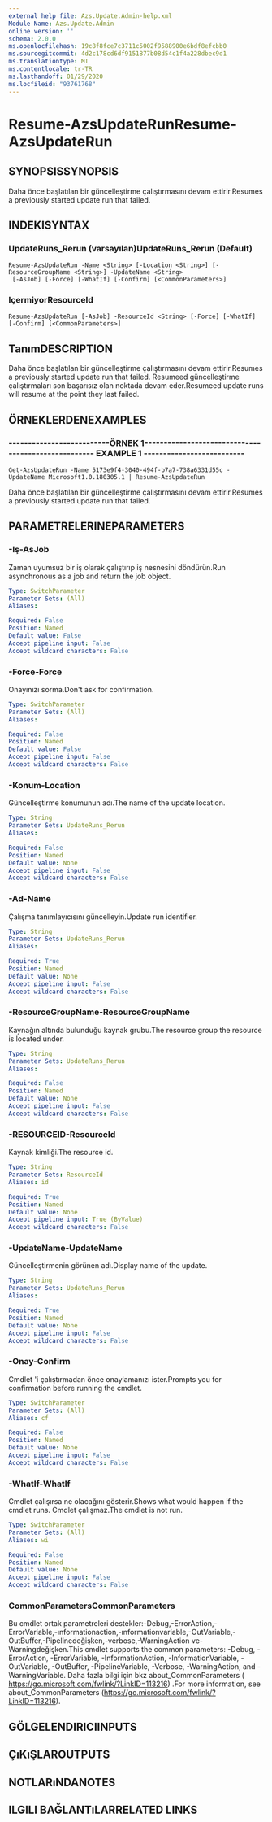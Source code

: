 ```yaml
---
external help file: Azs.Update.Admin-help.xml
Module Name: Azs.Update.Admin
online version: ''
schema: 2.0.0
ms.openlocfilehash: 19c8f8fce7c3711c5002f9588900e6bdf8efcbb0
ms.sourcegitcommit: 4d2c178cd6df9151877b08d54c1f4a228dbec9d1
ms.translationtype: MT
ms.contentlocale: tr-TR
ms.lasthandoff: 01/29/2020
ms.locfileid: "93761768"
---
```

# <span data-ttu-id="f8c29-101">Resume-AzsUpdateRun</span><span class="sxs-lookup"><span data-stu-id="f8c29-101">Resume-AzsUpdateRun</span></span>

## <span data-ttu-id="f8c29-102">SYNOPSIS</span><span class="sxs-lookup"><span data-stu-id="f8c29-102">SYNOPSIS</span></span>
<span data-ttu-id="f8c29-103">Daha önce başlatılan bir güncelleştirme çalıştırmasını devam ettirir.</span><span class="sxs-lookup"><span data-stu-id="f8c29-103">Resumes a previously started update run that failed.</span></span>

## <span data-ttu-id="f8c29-104">INDEKI</span><span class="sxs-lookup"><span data-stu-id="f8c29-104">SYNTAX</span></span>

### <span data-ttu-id="f8c29-105">UpdateRuns_Rerun (varsayılan)</span><span class="sxs-lookup"><span data-stu-id="f8c29-105">UpdateRuns_Rerun (Default)</span></span>
```
Resume-AzsUpdateRun -Name <String> [-Location <String>] [-ResourceGroupName <String>] -UpdateName <String>
 [-AsJob] [-Force] [-WhatIf] [-Confirm] [<CommonParameters>]
```

### <span data-ttu-id="f8c29-106">Içermiyor</span><span class="sxs-lookup"><span data-stu-id="f8c29-106">ResourceId</span></span>
```
Resume-AzsUpdateRun [-AsJob] -ResourceId <String> [-Force] [-WhatIf] [-Confirm] [<CommonParameters>]
```

## <span data-ttu-id="f8c29-107">Tanım</span><span class="sxs-lookup"><span data-stu-id="f8c29-107">DESCRIPTION</span></span>
<span data-ttu-id="f8c29-108">Daha önce başlatılan bir güncelleştirme çalıştırmasını devam ettirir.</span><span class="sxs-lookup"><span data-stu-id="f8c29-108">Resumes a previously started update run that failed.</span></span> <span data-ttu-id="f8c29-109">Resumeed güncelleştirme çalıştırmaları son başarısız olan noktada devam eder.</span><span class="sxs-lookup"><span data-stu-id="f8c29-109">Resumeed update runs will resume at the point they last failed.</span></span>

## <span data-ttu-id="f8c29-110">ÖRNEKLERDEN</span><span class="sxs-lookup"><span data-stu-id="f8c29-110">EXAMPLES</span></span>

### <span data-ttu-id="f8c29-111">--------------------------ÖRNEK 1--------------------------</span><span class="sxs-lookup"><span data-stu-id="f8c29-111">-------------------------- EXAMPLE 1 --------------------------</span></span>
```
Get-AzsUpdateRun -Name 5173e9f4-3040-494f-b7a7-738a6331d55c -UpdateName Microsoft1.0.180305.1 | Resume-AzsUpdateRun
```

<span data-ttu-id="f8c29-112">Daha önce başlatılan bir güncelleştirme çalıştırmasını devam ettirir.</span><span class="sxs-lookup"><span data-stu-id="f8c29-112">Resumes a previously started update run that failed.</span></span>

## <span data-ttu-id="f8c29-113">PARAMETRELERINE</span><span class="sxs-lookup"><span data-stu-id="f8c29-113">PARAMETERS</span></span>

### <span data-ttu-id="f8c29-114">-Iş</span><span class="sxs-lookup"><span data-stu-id="f8c29-114">-AsJob</span></span>
<span data-ttu-id="f8c29-115">Zaman uyumsuz bir iş olarak çalıştırıp iş nesnesini döndürün.</span><span class="sxs-lookup"><span data-stu-id="f8c29-115">Run asynchronous as a job and return the job object.</span></span>

```yaml
Type: SwitchParameter
Parameter Sets: (All)
Aliases: 

Required: False
Position: Named
Default value: False
Accept pipeline input: False
Accept wildcard characters: False
```

### <span data-ttu-id="f8c29-116">-Force</span><span class="sxs-lookup"><span data-stu-id="f8c29-116">-Force</span></span>
<span data-ttu-id="f8c29-117">Onayınızı sorma.</span><span class="sxs-lookup"><span data-stu-id="f8c29-117">Don't ask for confirmation.</span></span>

```yaml
Type: SwitchParameter
Parameter Sets: (All)
Aliases: 

Required: False
Position: Named
Default value: False
Accept pipeline input: False
Accept wildcard characters: False
```

### <span data-ttu-id="f8c29-118">-Konum</span><span class="sxs-lookup"><span data-stu-id="f8c29-118">-Location</span></span>
<span data-ttu-id="f8c29-119">Güncelleştirme konumunun adı.</span><span class="sxs-lookup"><span data-stu-id="f8c29-119">The name of the update location.</span></span>

```yaml
Type: String
Parameter Sets: UpdateRuns_Rerun
Aliases: 

Required: False
Position: Named
Default value: None
Accept pipeline input: False
Accept wildcard characters: False
```

### <span data-ttu-id="f8c29-120">-Ad</span><span class="sxs-lookup"><span data-stu-id="f8c29-120">-Name</span></span>
<span data-ttu-id="f8c29-121">Çalışma tanımlayıcısını güncelleyin.</span><span class="sxs-lookup"><span data-stu-id="f8c29-121">Update run identifier.</span></span>

```yaml
Type: String
Parameter Sets: UpdateRuns_Rerun
Aliases: 

Required: True
Position: Named
Default value: None
Accept pipeline input: False
Accept wildcard characters: False
```

### <span data-ttu-id="f8c29-122">-ResourceGroupName</span><span class="sxs-lookup"><span data-stu-id="f8c29-122">-ResourceGroupName</span></span>
<span data-ttu-id="f8c29-123">Kaynağın altında bulunduğu kaynak grubu.</span><span class="sxs-lookup"><span data-stu-id="f8c29-123">The resource group the resource is located under.</span></span>

```yaml
Type: String
Parameter Sets: UpdateRuns_Rerun
Aliases: 

Required: False
Position: Named
Default value: None
Accept pipeline input: False
Accept wildcard characters: False
```

### <span data-ttu-id="f8c29-124">-RESOURCEID</span><span class="sxs-lookup"><span data-stu-id="f8c29-124">-ResourceId</span></span>
<span data-ttu-id="f8c29-125">Kaynak kimliği.</span><span class="sxs-lookup"><span data-stu-id="f8c29-125">The resource id.</span></span>

```yaml
Type: String
Parameter Sets: ResourceId
Aliases: id

Required: True
Position: Named
Default value: None
Accept pipeline input: True (ByValue)
Accept wildcard characters: False
```

### <span data-ttu-id="f8c29-126">-UpdateName</span><span class="sxs-lookup"><span data-stu-id="f8c29-126">-UpdateName</span></span>
<span data-ttu-id="f8c29-127">Güncelleştirmenin görünen adı.</span><span class="sxs-lookup"><span data-stu-id="f8c29-127">Display name of the update.</span></span>

```yaml
Type: String
Parameter Sets: UpdateRuns_Rerun
Aliases: 

Required: True
Position: Named
Default value: None
Accept pipeline input: False
Accept wildcard characters: False
```

### <span data-ttu-id="f8c29-128">-Onay</span><span class="sxs-lookup"><span data-stu-id="f8c29-128">-Confirm</span></span>
<span data-ttu-id="f8c29-129">Cmdlet 'i çalıştırmadan önce onaylamanızı ister.</span><span class="sxs-lookup"><span data-stu-id="f8c29-129">Prompts you for confirmation before running the cmdlet.</span></span>

```yaml
Type: SwitchParameter
Parameter Sets: (All)
Aliases: cf

Required: False
Position: Named
Default value: None
Accept pipeline input: False
Accept wildcard characters: False
```

### <span data-ttu-id="f8c29-130">-WhatIf</span><span class="sxs-lookup"><span data-stu-id="f8c29-130">-WhatIf</span></span>
<span data-ttu-id="f8c29-131">Cmdlet çalışırsa ne olacağını gösterir.</span><span class="sxs-lookup"><span data-stu-id="f8c29-131">Shows what would happen if the cmdlet runs.</span></span>
<span data-ttu-id="f8c29-132">Cmdlet çalışmaz.</span><span class="sxs-lookup"><span data-stu-id="f8c29-132">The cmdlet is not run.</span></span>

```yaml
Type: SwitchParameter
Parameter Sets: (All)
Aliases: wi

Required: False
Position: Named
Default value: None
Accept pipeline input: False
Accept wildcard characters: False
```

### <span data-ttu-id="f8c29-133">CommonParameters</span><span class="sxs-lookup"><span data-stu-id="f8c29-133">CommonParameters</span></span>
<span data-ttu-id="f8c29-134">Bu cmdlet ortak parametreleri destekler:-Debug,-ErrorAction,-ErrorVariable,-ınformationaction,-ınformationvariable,-OutVariable,-OutBuffer,-Pipelinedeğişken,-verbose,-WarningAction ve-Warningdeğişken.</span><span class="sxs-lookup"><span data-stu-id="f8c29-134">This cmdlet supports the common parameters: -Debug, -ErrorAction, -ErrorVariable, -InformationAction, -InformationVariable, -OutVariable, -OutBuffer, -PipelineVariable, -Verbose, -WarningAction, and -WarningVariable.</span></span> <span data-ttu-id="f8c29-135">Daha fazla bilgi için bkz about_CommonParameters ( https://go.microsoft.com/fwlink/?LinkID=113216) .</span><span class="sxs-lookup"><span data-stu-id="f8c29-135">For more information, see about_CommonParameters (https://go.microsoft.com/fwlink/?LinkID=113216).</span></span>

## <span data-ttu-id="f8c29-136">GÖLGELENDIRICI</span><span class="sxs-lookup"><span data-stu-id="f8c29-136">INPUTS</span></span>

## <span data-ttu-id="f8c29-137">ÇıKıŞLAR</span><span class="sxs-lookup"><span data-stu-id="f8c29-137">OUTPUTS</span></span>

## <span data-ttu-id="f8c29-138">NOTLARıNDA</span><span class="sxs-lookup"><span data-stu-id="f8c29-138">NOTES</span></span>

## <span data-ttu-id="f8c29-139">ILGILI BAĞLANTıLAR</span><span class="sxs-lookup"><span data-stu-id="f8c29-139">RELATED LINKS</span></span>


